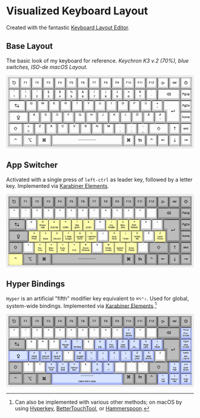 # Visualized Keyboard Layout
Created with the fantastic [Keyboard Layout Editor](http://www.keyboard-layout-editor.com/#/).

## Base Layout
The basic look of my keyboard for reference. _Keychron K3 v.2 (70%), blue switches, ISO-de macOS Layout._

![Base Layout](base-keyboard-layout.png)

## App Switcher
Activated with a single press of `left-ctrl` as leader key, followed by a letter key. Implemented via [Karabiner Elements](../.config/karabiner/).

![App Switcher Layout](app-switcher-layout.png)

## Hyper Bindings
`Hyper` is an artificial "fifth" modifier key equivalent to `⌘⌥⌃⇧`. Used for global, system-wide bindings. Implemented via [Karabiner Elements](../.config/karabiner/).[^1] 

![Hyper Bindings Layout](hyper-bindings-layout.png)

[^1]: Can also be implemented with various other methods; on macOS by using [Hyperkey](https://hyperkey.app/), [BetterTouchTool](https://thesweetsetup.com/macos-hyper-key-bettertouchtool/), or [Hammerspoon](https://evantravers.com/articles/2020/06/08/hammerspoon-a-better-better-hyper-key/).
